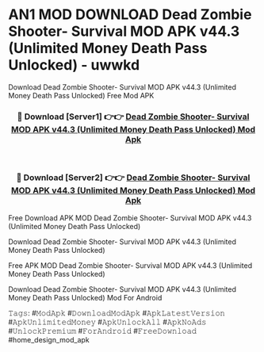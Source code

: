 # AN1 MOD DOWNLOAD Dead Zombie Shooter- Survival MOD APK v44.3 (Unlimited Money Death Pass Unlocked) - uwwkd
Download Dead Zombie Shooter- Survival MOD APK v44.3 (Unlimited Money Death Pass Unlocked) Free Mod APK

<div align="center">
<h3>🔴 Download [Server1] 👉👉 <a href="https://apk-comot.site?title=Dead_Zombie_Shooter-_Survival_MOD_APK_v44.3_(Unlimited_Money_Death_Pass_Unlocked)">Dead Zombie Shooter- Survival MOD APK v44.3 (Unlimited Money Death Pass Unlocked) Mod Apk</a></h3><br>

<h3>🔴 Download [Server2] 👉👉 <a href="https://apk-comot.site?title=Dead_Zombie_Shooter-_Survival_MOD_APK_v44.3_(Unlimited_Money_Death_Pass_Unlocked)">Dead Zombie Shooter- Survival MOD APK v44.3 (Unlimited Money Death Pass Unlocked) Mod Apk</a></h3>
</div>


Free Download APK MOD Dead Zombie Shooter- Survival MOD APK v44.3 (Unlimited Money Death Pass Unlocked)

Download Dead Zombie Shooter- Survival MOD APK v44.3 (Unlimited Money Death Pass Unlocked) 

Free APK MOD Dead Zombie Shooter- Survival MOD APK v44.3 (Unlimited Money Death Pass Unlocked) 

Download Dead Zombie Shooter- Survival MOD APK v44.3 (Unlimited Money Death Pass Unlocked) Mod For Android

𝚃𝚊𝚐𝚜: #𝙼𝚘𝚍𝙰𝚙𝚔 #𝙳𝚘𝚠𝚗𝚕𝚘𝚊𝚍𝙼𝚘𝚍𝙰𝚙𝚔 #𝙰𝚙𝚔𝙻𝚊𝚝𝚎𝚜𝚝𝚅𝚎𝚛𝚜𝚒𝚘𝚗 #𝙰𝚙𝚔𝚄𝚗𝚕𝚒𝚖𝚒𝚝𝚎𝚍𝙼𝚘𝚗𝚎𝚢 #𝙰𝚙𝚔𝚄𝚗𝚕𝚘𝚌𝚔𝙰𝚕𝚕 #𝙰𝚙𝚔𝙽𝚘𝙰𝚍𝚜 #𝚄𝚗𝚕𝚘𝚌𝚔𝙿𝚛𝚎𝚖𝚒𝚞𝚖 #𝙵𝚘𝚛𝙰𝚗𝚍𝚛𝚘𝚒𝚍 #𝙵𝚛𝚎𝚎𝙳𝚘𝚠𝚗𝚕𝚘𝚊𝚍 #home_design_mod_apk